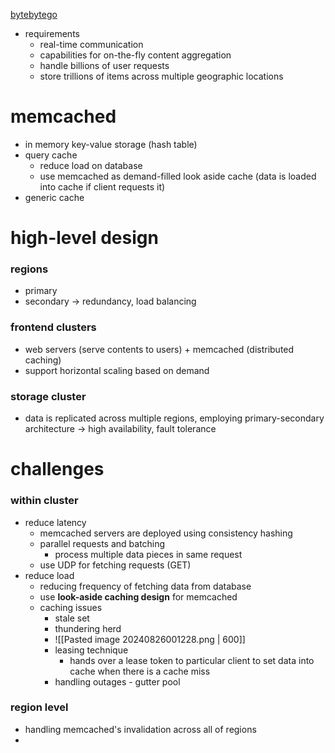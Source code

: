 [bytebytego](https://blog.bytebytego.com/p/how-facebook-served-billions-of-requests)
- requirements
	- real-time communication
	- capabilities for on-the-fly content aggregation
	- handle billions of user requests
	- store trillions of items across multiple geographic locations

# memcached
- in memory key-value storage (hash table)
- query cache
	- reduce load on database
	- use memcached as demand-filled look aside cache (data is loaded into cache if client requests it)
- generic cache

# high-level design
### regions
- primary
- secondary -> redundancy, load balancing
### frontend clusters
- web servers (serve contents to users) + memcached (distributed caching)
- support horizontal scaling based on demand
### storage cluster
- data is replicated across multiple regions, employing primary-secondary architecture -> high availability, fault tolerance

# challenges
### within cluster
- reduce latency
	- memcached servers are deployed using consistency hashing
	- parallel requests and batching
		- process multiple data pieces in same request
	- use UDP for fetching requests (GET)
- reduce load
	- reducing frequency of fetching data from database
	- use **look-aside caching design** for memcached
	- caching issues
		- stale set
		- thundering herd
		- ![[Pasted image 20240826001228.png | 600]]
		- leasing technique
			- hands over a lease token to particular client to set data into cache when there is a cache miss
		- handling outages - gutter pool
### region level
- handling memcached's invalidation across all of regions
- 